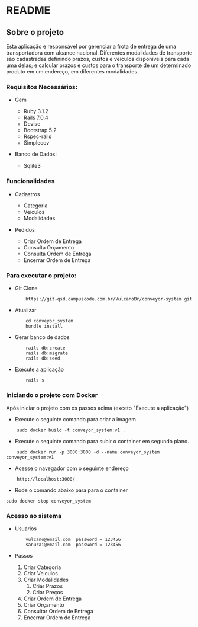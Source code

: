 # README

## Sobre o projeto
Esta aplicação e responsável por gerenciar a frota de entrega de uma transportadora com alcance nacional. Diferentes modalidades de transporte são cadastradas definindo prazos, custos e veículos disponíveis para cada uma delas; e calcular prazos e custos para o transporte de um determinado produto  em um  endereço, em diferentes modalidades.

### Requisitos Necessários:
* Gem
    * Ruby 3.1.2
    * Rails 7.0.4
    * Devise
    * Bootstrap 5.2
    * Rspec-rails
    * Simplecov
    

* Banco de Dados:
    * Sqlite3

### Funcionalidades
* Cadastros
    * Categoria
    * Veiculos
    * Modalidades


* Pedidos
    * Criar Ordem de Entrega
    * Consulta Orçamento
    * Consulta Ordem de Entrega
    * Encerrar Ordem de Entrega

### Para executar o projeto: 

* Git Clone
    ```
        https://git-qsd.campuscode.com.br/VulcanoBr/conveyor-system.git 
    ```

* Atualizar
    ```
        cd conveyor_system
        bundle install
    ```

* Gerar banco de dados
    ```
        rails db:create
        rails db:migrate
        rails db:seed 
    ``` 

* Execute a aplicação
    ```
        rails s 
    ```

### Iniciando o projeto com Docker

Após iniciar o projeto com os passos acima (exceto "Execute a aplicação")


* Execute o seguinte comando para criar a imagem
```
    sudo docker build -t conveyor_system:v1 .
```

* Execute o seguinte comando para subir o container em segundo plano.
```
    sudo docker run -p 3000:3000 -d --name conveyor_system conveyor_system:v1
```

* Acesse o navegador com o seguinte endereço
```
    http://localhost:3000/
```

* Rode o comando abaixo para para o container
```
sudo docker stop conveyor_system
```

### Acesso ao sistema
* Usuarios 
    ```
        vulcano@email.com  password = 123456
        sanurai@email.com  password = 123456 
    ```

* Passos
    1. Criar Categoria
    2. Criar Veiculos
    3. Criar Modalidades
        1. Criar Prazos
        2. Criar Preços
    4. Criar Ordem de Entrega
    5. Criar Orçamento
    6. Consultar Ordem de Entrega
    7. Encerrar Ordem de Entrega

